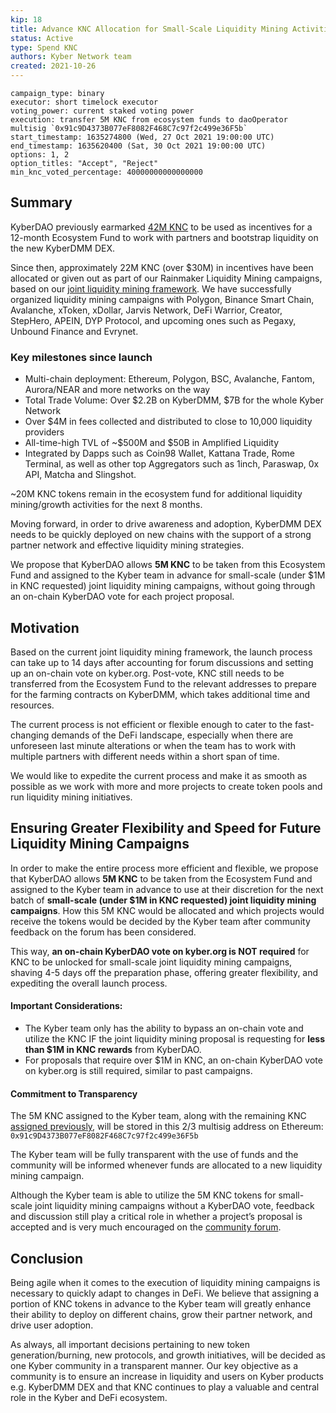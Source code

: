 ```yaml
---
kip: 18
title: Advance KNC Allocation for Small-Scale Liquidity Mining Activities
status: Active
type: Spend KNC
authors: Kyber Network team
created: 2021-10-26
---
```

```
campaign_type: binary
executor: short timelock executor
voting_power: current staked voting power
execution: transfer 5M KNC from ecosystem funds to daoOperator multisig `0x91c9D4373B077eF8082F468C7c97f2c499e36F5b`
start_timestamp: 1635274800 (Wed, 27 Oct 2021 19:00:00 UTC)
end_timestamp: 1635620400 (Sat, 30 Oct 2021 19:00:00 UTC)
options: 1, 2
option_titles: "Accept", "Reject"
min_knc_voted_percentage: 40000000000000000

```

## Summary

KyberDAO previously earmarked [42M KNC](https://github.com/KyberNetwork/KIPs/blob/master/KIPs/kip-8.md) to be used as incentives for a 12-month Ecosystem Fund to work with partners and bootstrap liquidity on the new KyberDMM DEX.

Since then, approximately 22M KNC (over $30M) in incentives have been allocated or given out as part of our Rainmaker Liquidity Mining campaigns, based on our [joint liquidity mining framework](https://github.com/KyberNetwork/KIPs/blob/master/KIPs/kip-10.md). We have successfully organized liquidity mining campaigns with Polygon, Binance Smart Chain, Avalanche, xToken, xDollar, Jarvis Network, DeFi Warrior, Creator, StepHero, APEIN, DYP Protocol, and upcoming ones such as Pegaxy, Unbound Finance and Evrynet.

### Key milestones since launch

- Multi-chain deployment: Ethereum, Polygon, BSC, Avalanche, Fantom, Aurora/NEAR and more networks on the way
- Total Trade Volume: Over $2.2B on KyberDMM, $7B for the whole Kyber Network
- Over $4M in fees collected and distributed to close to 10,000 liquidity providers
- All-time-high TVL of ~$500M and $50B in Amplified Liquidity
- Integrated by Dapps such as Coin98 Wallet, Kattana Trade, Rome Terminal, as well as other top Aggregators such as 1inch, Paraswap, 0x API, Matcha and Slingshot.

~20M KNC tokens remain in the ecosystem fund for additional liquidity mining/growth activities for the next 8 months.

Moving forward, in order to drive awareness and adoption, KyberDMM DEX needs to be quickly deployed on new chains with the support of a strong partner network and effective liquidity mining strategies.

We propose that KyberDAO allows **5M KNC** to be taken from this Ecosystem Fund and assigned to the Kyber team in advance for small-scale (under $1M in KNC requested) joint liquidity mining campaigns, without going through an on-chain KyberDAO vote for each project proposal.

## Motivation

Based on the current joint liquidity mining framework, the launch process can take up to 14 days after accounting for forum discussions and setting up an on-chain vote on kyber.org. Post-vote, KNC still needs to be transferred from the Ecosystem Fund to the relevant addresses to prepare for the farming contracts on KyberDMM, which takes additional time and resources.

The current process is not efficient or flexible enough to cater to the fast-changing demands of the DeFi landscape, especially when there are unforeseen last minute alterations or when the team has to work with multiple partners with different needs within a short span of time. 

We would like to expedite the current process and make it as smooth as possible as we work with more and more projects to create token pools and run liquidity mining initiatives.

## Ensuring Greater Flexibility and Speed for Future Liquidity Mining Campaigns

In order to make the entire process more efficient and flexible, we propose that KyberDAO allows **5M KNC** to be taken from the Ecosystem Fund and assigned to the Kyber team in advance to use at their discretion for the next batch of **small-scale (under $1M in KNC requested) joint liquidity mining campaigns**. How this 5M KNC would be allocated and which projects would receive the tokens would be decided by the Kyber team after community feedback on the forum has been considered.

This way, **an on-chain KyberDAO vote on kyber.org is NOT required** for KNC to be unlocked for small-scale joint liquidity mining campaigns, shaving 4-5 days off the preparation phase, offering greater flexibility, and expediting the overall launch process.

#### Important Considerations:

- The Kyber team only has the ability to bypass an on-chain vote and utilize the KNC IF the joint liquidity mining proposal is requesting for **less than $1M in KNC rewards** from KyberDAO.
- For proposals that require over $1M in KNC, an on-chain KyberDAO vote on kyber.org is still required, similar to past campaigns.

#### Commitment to Transparency
The 5M KNC assigned to the Kyber team, along with the remaining KNC [assigned previously](https://github.com/KyberNetwork/KIPs/blob/master/KIPs/kip-14.md), will be stored in this 2/3 multisig address on Ethereum: `0x91c9D4373B077eF8082F468C7c97f2c499e36F5b`


The Kyber team will be fully transparent with the use of funds and the community will be informed whenever funds are allocated to a new liquidity mining campaign. 

Although the Kyber team is able to utilize the 5M KNC tokens for small-scale joint liquidity mining campaigns without a KyberDAO vote, feedback and discussion still play a critical role in whether a project’s proposal is accepted and is very much encouraged on the [community forum](https://gov.kyber.org/).

## Conclusion

Being agile when it comes to the execution of liquidity mining campaigns is necessary to quickly adapt to changes in DeFi. We believe that assigning a portion of KNC tokens in advance to the Kyber team will greatly enhance their ability to deploy on different chains, grow their partner network, and drive user adoption. 

As always, all important decisions pertaining to new token generation/burning, new protocols, and growth initiatives, will be decided as one Kyber community in a transparent manner. Our key objective as a community is to ensure an increase in liquidity and users on Kyber products e.g. KyberDMM DEX and that KNC continues to play a valuable and central role in the Kyber and DeFi ecosystem.